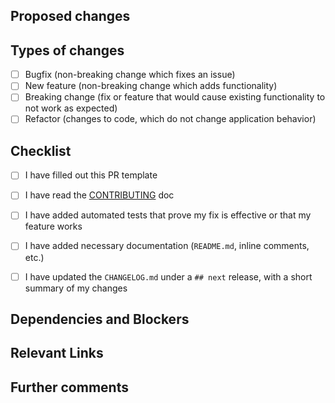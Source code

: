 ## Proposed changes

<!--
Describe the big picture of your changes here to communicate to the maintainers why we should accept this pull request. If it fixes a bug or resolves a feature request, be sure to link to that issue.
-->



## Types of changes

<!--
What types of changes does your code introduce to the module?
Put an `x` in the boxes that apply
-->

- [ ] Bugfix (non-breaking change which fixes an issue)
- [ ] New feature (non-breaking change which adds functionality)
- [ ] Breaking change (fix or feature that would cause existing functionality to not work as expected)
- [ ] Refactor (changes to code, which do not change application behavior)

## Checklist

<!--
Put an `x` in the boxes that apply. You can also fill these out after creating the PR. If you're unsure about any of them, don't hesitate to ask. We're here to help! This is simply a reminder of what we are going to look for before merging your code.
-->

- [ ] I have filled out this PR template
- [ ] I have read the [CONTRIBUTING](https://github.com/Optum/Redbox/blob/master/docs/CONTRIBUTING.md) doc
- [ ] I have added automated tests that prove my fix is effective or that my feature works
- [ ] I have added necessary documentation (`README.md`, inline comments, etc.)
- [ ] I have updated the `CHANGELOG.md` under a `## next` release, with a short summary of my changes


## Dependencies and Blockers



<!--

Is there anything preventing this PR from being merged and deployed to prod?

eg. other PRs that are required, external blockers, etc.

If so, this is a high-risk deployment, and we should call this out for manual attention

-->


## Relevant Links

<!--
Include any links that may be useful for reviewers. This could include

- Related Pull Requests that are waiting for review,
- Relevant 3rd party documentation
- etc.
-->


## Further comments

<!--
If this is a relatively large or complex change, kick off the discussion by explaining why you chose the solution you did and what alternatives you considered, etc...
-->


